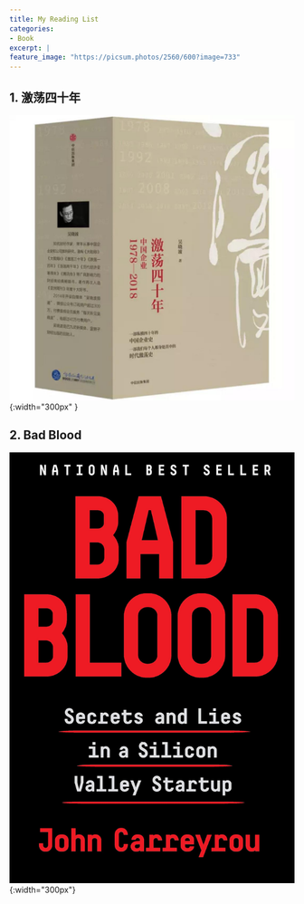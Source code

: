 ```yaml
---
title: My Reading List
categories:
- Book
excerpt: |
feature_image: "https://picsum.photos/2560/600?image=733"
---
```



## 1. 激荡四十年

![40years](https://raw.githubusercontent.com/quincyliang/quincyliang.github.io/master/assets/_posts/book1.jpg  "40years"){:width="300px" }

## 2. Bad Blood

![bad blood](https://raw.githubusercontent.com/quincyliang/quincyliang.github.io/master/assets/_posts/bad.jpg  "bad blood"){:width="300px"}
